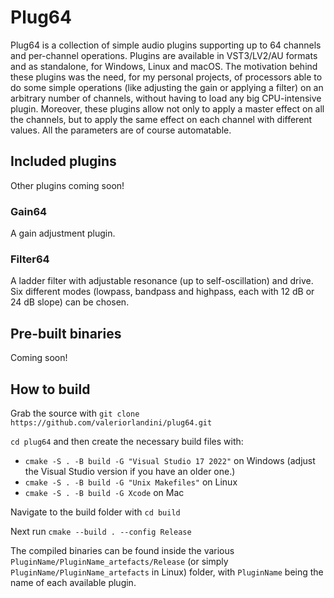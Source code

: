 # Plug64

Plug64 is a collection of simple audio plugins supporting up to 64 channels and per-channel operations. Plugins are available in VST3/LV2/AU formats and as standalone, for Windows, Linux and macOS. The motivation behind these plugins was the need, for my personal projects, of processors able to do some simple operations (like adjusting the gain or applying a filter) on an arbitrary number of channels, without having to load any big CPU-intensive plugin.
Moreover, these plugins allow not only to apply a master effect on all the channels, but to apply the same effect on each channel with different values. All the parameters are of course automatable.

## Included plugins

Other plugins coming soon!

### Gain64

A gain adjustment plugin.

### Filter64

A ladder filter with adjustable resonance (up to self-oscillation) and drive. Six different modes (lowpass, bandpass and highpass, each with 12 dB or 24 dB slope) can be chosen.

## Pre-built binaries

Coming soon!

## How to build

Grab the source with `git clone https://github.com/valeriorlandini/plug64.git`

`cd plug64` and then create the necessary build files with:
* `cmake -S . -B build -G "Visual Studio 17 2022"` on Windows (adjust the Visual Studio version if you have an older one.)
* `cmake -S . -B build -G "Unix Makefiles"` on Linux
* `cmake -S . -B build -G Xcode` on Mac

Navigate to the build folder with `cd build`

Next run `cmake --build . --config Release`

The compiled binaries can be found inside the various `PluginName/PluginName_artefacts/Release` (or simply `PluginName/PluginName_artefacts` in Linux) folder, with `PluginName` being the name of each available plugin.

